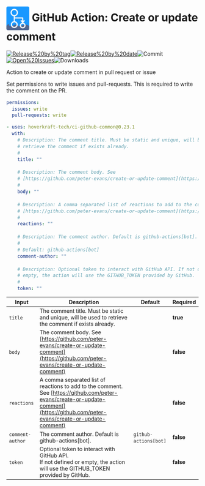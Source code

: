 <!-- start title -->

# <img src=".github/ghadocs/branding.svg" width="60px" align="center" alt="branding<icon:message-square color:blue>" /> GitHub Action: Create or update comment

<!-- end title -->
<!--
// jscpd:ignore-start
-->
<!-- markdownlint-disable MD013 -->
<!-- start badges -->

<a href="https%3A%2F%2Fgithub.com%2Fhoverkraft-tech%2Fci-github-common%2Freleases%2Flatest"><img src="https://img.shields.io/github/v/release/hoverkraft-tech/ci-github-common?display_name=tag&sort=semver&logo=github&style=flat-square" alt="Release%20by%20tag" /></a><a href="https%3A%2F%2Fgithub.com%2Fhoverkraft-tech%2Fci-github-common%2Freleases%2Flatest"><img src="https://img.shields.io/github/release-date/hoverkraft-tech/ci-github-common?display_name=tag&sort=semver&logo=github&style=flat-square" alt="Release%20by%20date" /></a><img src="https://img.shields.io/github/last-commit/hoverkraft-tech/ci-github-common?logo=github&style=flat-square" alt="Commit" /><a href="https%3A%2F%2Fgithub.com%2Fhoverkraft-tech%2Fci-github-common%2Fissues"><img src="https://img.shields.io/github/issues/hoverkraft-tech/ci-github-common?logo=github&style=flat-square" alt="Open%20Issues" /></a><img src="https://img.shields.io/github/downloads/hoverkraft-tech/ci-github-common/total?logo=github&style=flat-square" alt="Downloads" />

<!-- end badges -->
<!-- markdownlint-enable MD013 -->
<!--
// jscpd:ignore-end
-->
<!-- start description -->

Action to create or update comment in pull request or issue

<!-- end description -->
<!-- start contents -->
<!-- end contents -->

Set permissions to write issues and pull-requests. This is required to write the comment on the PR.

```yaml
permissions:
  issues: write
  pull-requests: write
```

<!-- start usage -->

```yaml
- uses: hoverkraft-tech/ci-github-common@0.23.1
  with:
    # Description: The comment title. Must be static and unique, will be used to
    # retrieve the comment if exists already.
    #
    title: ""

    # Description: The comment body. See
    # [https://github.com/peter-evans/create-or-update-comment](https://github.com/peter-evans/create-or-update-comment)
    #
    body: ""

    # Description: A comma separated list of reactions to add to the comment. See
    # [https://github.com/peter-evans/create-or-update-comment](https://github.com/peter-evans/create-or-update-comment)
    #
    reactions: ""

    # Description: The comment author. Default is github-actions[bot].
    #
    # Default: github-actions[bot]
    comment-author: ""

    # Description: Optional token to interact with GitHub API. If not defined or
    # empty, the action will use the GITHUB_TOKEN provided by GitHub.
    #
    token: ""
```

<!-- end usage -->
<!-- start inputs -->

| **Input**                   | **Description**                                                                                                                                                                   | **Default**                      | **Required** |
| --------------------------- | --------------------------------------------------------------------------------------------------------------------------------------------------------------------------------- | -------------------------------- | ------------ |
| <code>title</code>          | The comment title. Must be static and unique, will be used to retrieve the comment if exists already.                                                                             |                                  | **true**     |
| <code>body</code>           | The comment body. See [https://github.com/peter-evans/create-or-update-comment](https://github.com/peter-evans/create-or-update-comment)                                          |                                  | **false**    |
| <code>reactions</code>      | A comma separated list of reactions to add to the comment. See [https://github.com/peter-evans/create-or-update-comment](https://github.com/peter-evans/create-or-update-comment) |                                  | **false**    |
| <code>comment-author</code> | The comment author. Default is github-actions[bot].                                                                                                                               | <code>github-actions[bot]</code> | **false**    |
| <code>token</code>          | Optional token to interact with GitHub API.<br />If not defined or empty, the action will use the GITHUB_TOKEN provided by GitHub.                                                |                                  | **false**    |

<!-- end inputs -->
<!-- start outputs -->
<!-- end outputs -->
<!-- start [.github/ghadocs/examples/] -->
<!-- end [.github/ghadocs/examples/] -->
